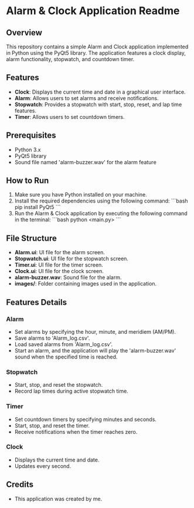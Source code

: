 # Alarm & Clock Application Readme

## Overview
This repository contains a simple Alarm and Clock application implemented in Python using the PyQt5 library. The application features a clock display, alarm functionality, stopwatch, and countdown timer.

## Features
- **Clock**: Displays the current time and date in a graphical user interface.
- **Alarm**: Allows users to set alarms and receive notifications.
- **Stopwatch**: Provides a stopwatch with start, stop, reset, and lap time features.
- **Timer**: Allows users to set countdown timers.

## Prerequisites
- Python 3.x
- PyQt5 library
- Sound file named 'alarm-buzzer.wav' for the alarm feature

## How to Run
1. Make sure you have Python installed on your machine.
2. Install the required dependencies using the following command:
   \`\`\`bash
   pip install PyQt5
   \`\`\`
3. Run the Alarm & Clock application by executing the following command in the terminal:
   \`\`\`bash
   python <main.py>
   \`\`\`

## File Structure
- **Alarm.ui**: UI file for the alarm screen.
- **Stopwatch.ui**: UI file for the stopwatch screen.
- **Timer.ui**: UI file for the timer screen.
- **Clock.ui**: UI file for the clock screen.
- **alarm-buzzer.wav**: Sound file for the alarm.
- **images/**: Folder containing images used in the application.

## Features Details

### Alarm
- Set alarms by specifying the hour, minute, and meridiem (AM/PM).
- Save alarms to 'Alarm_log.csv'.
- Load saved alarms from 'Alarm_log.csv'.
- Start an alarm, and the application will play the 'alarm-buzzer.wav' sound when the specified time is reached.

### Stopwatch
- Start, stop, and reset the stopwatch.
- Record lap times during active stopwatch time.

### Timer
- Set countdown timers by specifying minutes and seconds.
- Start, stop, and reset the timer.
- Receive notifications when the timer reaches zero.

### Clock
- Displays the current time and date.
- Updates every second.

## Credits
- This application was created by me.
